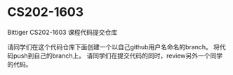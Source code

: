 # CS202-1603

Bittiger CS202-1603 课程代码提交仓库

请同学们在这个代码仓库下面创建一个以自己github用户名命名的branch。 将代码push到自己的branch上。
请同学们在提交代码的同时，review另外一个同学的代码。
